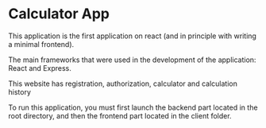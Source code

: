 
# Calculator App
This application is the first application on react (and in principle with writing a minimal frontend).


The main frameworks that were used in the development of the application: React and Express.

This website has registration, authorization, calculator and calculation history

To run this application, you must first launch the backend part located in the root directory, and then the frontend part located in the client folder.
